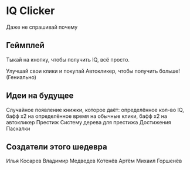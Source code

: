 # IQ Clicker

Даже не спрашивай почему

## Геймплей

Тыкай на кнопку, чтобы получить IQ, всё просто.

Улучшай свои клики и покупай Автокликер, чтобы получить больше! (Гениально)

## Идеи на будущее

Случайное появление книжки, которое даёт: определённое кол-во IQ, бафф x2 на определённое время на обычные клики, бафф x2 на автокликер
Престиж 
Систему дерева для престижа
Достижения
Пасхалки

## Создатели этого шедевра

Илья Косарев
Владимир Медведев
Котенёв Артём
Михаил Горшенёв
